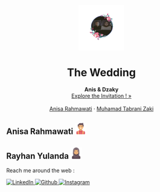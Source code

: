 <div id="top"></div>
<!--
*** Thanks for checking out our wedding invitation template.
*** Don't forget to give the project a star!
*** Thanks again! Now go create something AMAZING! :D
-->


<!-- PROJECT LOGO -->
<br />
<div align="center">
  <a href="https://ngodingsolusi.github.io/the-wedding-of-rehan-maulidan/">
    <img src="images/readme/half%20circle.png" alt="Logo" width="120" height="120">
  </a>

  <h1 align="center">The Wedding</h1>

  <p align="center">
    <strong>Anis & Dzaky</strong>
    <br />
    <a href="https://abdulsalamyunus.github.io/the-wedding-of-anis-dzaky/">Explore the Invitation ! »</a>
    <br />
    <br />
    <a href="https://github.com/rayhanyulanda">Anisa Rahmawati</a>
    ·
    <a href="https://github.com/maulidandev">Muhamad Tabrani Zaki</a>
  </p>
</div>

<!-- The wedding -->
## Anisa Rahmawati <img src="images/readme/man.png" width="30px">
## Rayhan Yulanda <img src="images/readme/woman.png" width="30px">


Reach me around the web :

<a href="https://www.linkedin.com/in/abdul-salam-yunus-05040a121?original_referer=https%3A%2F%2Fwww.google.com%2F" target="_blank">
<img src="https://img.shields.io/badge/LinkedIn-%230077B5.svg?&style=flat-square&logo=linkedin&logoColor=white" alt="LinkedIn">
</a>
<a href="https://www.github.com/in/abdulsalamyunus/" target="_blank">
<img src="https://img.shields.io/badge/Github-%fedcba.svg?&style=flat-square&logo=github&logoColor=white&color=black" alt="Github">
</a>
<a href="https://www.instagram.com/abdulsalamyunus/" target="_blank">
<img src="https://img.shields.io/badge/Instagram-%23E4405F.svg?&style=flat-square&logo=instagram&logoColor=white" alt="Instagram">
</a>
<!--<a href="https://twitter.com/andhunezia" target="_blank">
<img src="https://img.shields.io/badge/Twitter-%231DA1F2.svg?&style=flat-square&logo=twitter&logoColor=white" alt="Twitter">
</a>


<p align="right">(<a href="#top">back to top</a>)</p>




### Our big thanks to :
- [Flaticon](https://flaticon.com) - for the assets
- [Freepik](https://freepik.com) - for the images
- [Base Template](https://technext.github.io/wedding/)
- [Base Project](https://ngodingsolusi.github.io/the-wedding-of-rehan-maulidan/)

### Show some :heart: with star the repo to support the his project (ngodingsolusi)
[![GitHub stars](https://img.shields.io/github/stars/ngodingsolusi/nikah-rehan-maulidan.svg?style=social&label=Star)](https://github.com/maulidandev/nikah-rehan-maulidan)
[![GitHub forks](https://img.shields.io/github/forks/ngodingsolusi/nikah-rehan-maulidan.svg?style=social&label=Fork)](https://github.com/maulidandev/nikah-rehan-maulidan)
[![GitHub watchers](https://img.shields.io/github/watchers/ngodingsolusi/nikah-rehan-maulidan.svg?style=social&label=Watch)](https://github.com/maulidandev/nikah-rehan-maulidan)
[![GitHub followers](https://img.shields.io/github/followers/maulidandev.svg?style=social&label=Follow)](https://github.com/maulidandev/nikah-rehan-maulidan)

